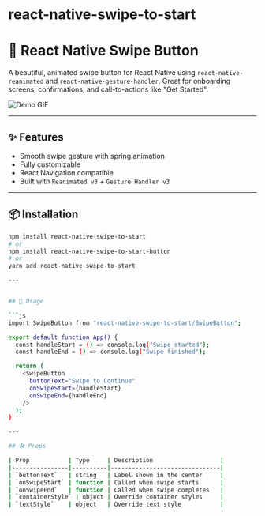 # react-native-swipe-to-start

# 🚀 React Native Swipe Button

A beautiful, animated swipe button for React Native using `react-native-reanimated` and `react-native-gesture-handler`. Great for onboarding screens, confirmations, and call-to-actions like "Get Started".






![Demo GIF](https://media4.giphy.com/media/v1.Y2lkPTc5MGI3NjExOTd0OG56NW11ODNueThvZ3ZmaXFnODV0MWtmZWx4NXNzNjFuajhtNiZlcD12MV9pbnRlcm5hbF9naWZfYnlfaWQmY3Q9Zw/DjKvcNm4M0FkG650LQ/giphy.gif
)


---

## ✨ Features

- Smooth swipe gesture with spring animation
- Fully customizable
- React Navigation compatible
- Built with `Reanimated v3` + `Gesture Handler v3`

---

## 📦 Installation

```bash
npm install react-native-swipe-to-start
# or
npm install react-native-swipe-to-start-button
# or
yarn add react-native-swipe-to-start

---


## 🧩 Usage

```js
import SwipeButton from "react-native-swipe-to-start/SwipeButton";

export default function App() {
  const handleStart = () => console.log("Swipe started");
  const handleEnd = () => console.log("Swipe finished");

  return (
    <SwipeButton
      buttonText="Swipe to Continue"
      onSwipeStart={handleStart}
      onSwipeEnd={handleEnd}
    />
  );
}

---

## 🛠 Props

| Prop           | Type     | Description                   |
|----------------|----------|-------------------------------|
| `buttonText`   | string   | Label shown in the center     |
| `onSwipeStart` | function | Called when swipe starts      |
| `onSwipeEnd`   | function | Called when swipe completes   |
| `containerStyle` | object | Override container styles     |
| `textStyle`    | object   | Override text style           |
